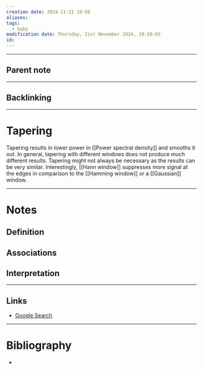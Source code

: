 ```yaml
---
creation date: 2024-11-21 19:58
aliases: 
tags:
  - baby
modification date: Thursday, 21st November 2024, 19:58:03
id:
---
```

---

## Parent note
---
## Backlinking


---
# Tapering
Tapering results in lower power in [[Power spectral density]] and smooths it out. In general, tapering with different windows does not produce much different results. Tapering might not always be necessary as the results can be very similar. Interestingly, [[Hann window]]  suppresses more signal at the edges in comparison to the [[Hamming window]] or a [[Gaussian]] window.

---
# Notes

## Definition

## Associations

## Interpretation

---
## Links
- [Google Search](https://www.google.com/search?q=Tapering)

---
# Bibliography
+ 